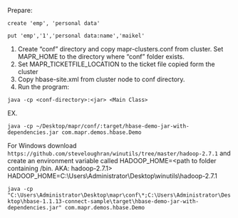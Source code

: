 Prepare:

`create 'emp', 'personal data'`

`put 'emp','1','personal data:name','maikel'`


1. Create “conf” directory and copy mapr-clusters.conf from cluster. Set MAPR_HOME to the directory where “conf” folder exists.
2. Set MAPR_TICKETFILE_LOCATION to the ticket file copied form the cluster
3. Copy hbase-site.xml from cluster node to conf directory. 
4. Run the program:

`java -cp <conf-directory>:<jar> <Main Class>`

  EX.
  
 `java -cp ~/Desktop/mapr/conf/:target/hbase-demo-jar-with-dependencies.jar com.mapr.demos.hbase.Demo`


For Windows download `https://github.com/steveloughran/winutils/tree/master/hadoop-2.7.1` 
and create an environment variable called HADOOP_HOME=<path to folder containing /bin. AKA: hadoop-2.7.1>
HADOOP_HOME=C:\Users\Administrator\Desktop\winutils\hadoop-2.7.1

`java -cp "C:\Users\Administrator\Desktop\mapr\conf\*;C:\Users\Administrator\Desktop\hbase-1.1.13-connect-sample\target\hbase-demo-jar-with-dependencies.jar" com.mapr.demos.hbase.Demo`